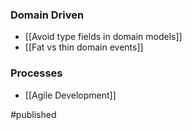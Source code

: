 ### Domain Driven
- [[Avoid type fields in domain models]]
- [[Fat vs thin domain events]]

### Processes
- [[Agile Development]]

#published 